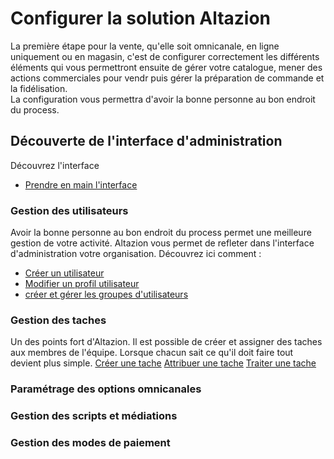 # Configurer la solution Altazion

La première étape pour la vente, qu'elle soit omnicanale, en ligne uniquement ou en magasin, c'est de configurer correctement les différents éléments qui vous permettront ensuite de gérer votre catalogue, mener des actions commerciales pour vendr puis gérer la préparation de commande et la fidélisation.  
La configuration vous permettra d'avoir la bonne personne au bon endroit du process.

## Découverte de l'interface d'administration

Découvrez l'interface
- [Prendre en main l'interface](https://aide.altazion.com/fr-fr/configurer/first-step-interface.html)

### Gestion des utilisateurs
Avoir la bonne personne au bon endroit du process permet une meilleure gestion de votre activité. Altazion vous permet de refleter dans l'interface d'administration votre organisation. 
Découvrez ici comment : 
- [Créer un utilisateur](https://aide.altazion.com/fr-fr/configurer/utilisateurs/creer-compte.html)
- [Modifier un profil utilisateur](https://aide.altazion.com/fr-fr/configurer/utilisateurs/modifier-profil.html)
- [créer et gérer les groupes d'utilisateurs](https://aide.altazion.com/fr-fr/gerer/configurer/utilisateurs/add-group.html)

### Gestion des taches
Un des points fort d'Altazion. Il est possible de créer et assigner des taches aux membres de l'équipe. Lorsque chacun sait ce qu'il doit faire tout devient plus simple. 
[Créer une tache](https://aide.altazion.com/fr-fr/configurer/taches/edit-tasks.html)
[Attribuer une tache](https://aide.altazion.com/fr-fr/configurer/taches/attribuer-task.html)
[Traiter une tache](https://aide.altazion.com/fr-fr/configurer/taches/use-tasks.html)

### Paramétrage des options omnicanales

### Gestion des scripts et médiations

### Gestion des modes de paiement
